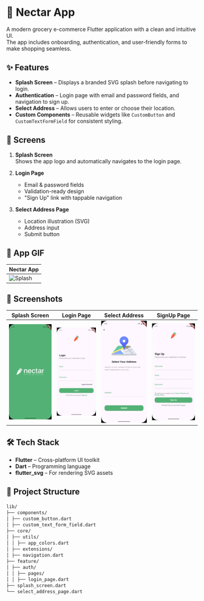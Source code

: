 # 🍏 Nectar App

A modern grocery e-commerce Flutter application with a clean and intuitive UI.  
The app includes onboarding, authentication, and user-friendly forms to make shopping seamless.  

## ✨ Features

- **Splash Screen** – Displays a branded SVG splash before navigating to login.
- **Authentication** – Login page with email and password fields, and navigation to sign up.
- **Select Address** – Allows users to enter or choose their location.
- **Custom Components** – Reusable widgets like `CustomButton` and `CustomTextFormField` for consistent styling.

## 📱 Screens

1. **Splash Screen**  
   Shows the app logo and automatically navigates to the login page.

2. **Login Page**  
   - Email & password fields  
   - Validation-ready design  
   - "Sign Up" link with tappable navigation

3. **Select Address Page**  
   - Location illustration (SVG)  
   - Address input  
   - Submit button
  
## 📱 App GIF
| Nectar App |
|---------------|
| ![Splash](screenshots/nectar.gif) |

## 📱 Screenshots

| Splash Screen | Login Page | Select Address | SignUp Page |
|---------------|-----------|----------------|----------------|
| ![Splash](screenshots/splash.png) | ![Login](screenshots/login.png) | ![Address](screenshots/address.png) | ![SignUp](screenshots/signup.png) |



## 🛠 Tech Stack

- **Flutter** – Cross-platform UI toolkit
- **Dart** – Programming language
- **flutter_svg** – For rendering SVG assets

## 📂 Project Structure

```
lib/
├── components/
│ ├── custom_button.dart
│ ├── custom_text_form_field.dart
├── core/
│ ├── utils/
│ │ ├── app_colors.dart
│ ├── extensions/
│ ├── navigation.dart
├── feature/
│ ├── auth/
│ │ ├── pages/
│ │ ├── login_page.dart
├── splash_screen.dart
└── select_address_page.dart


